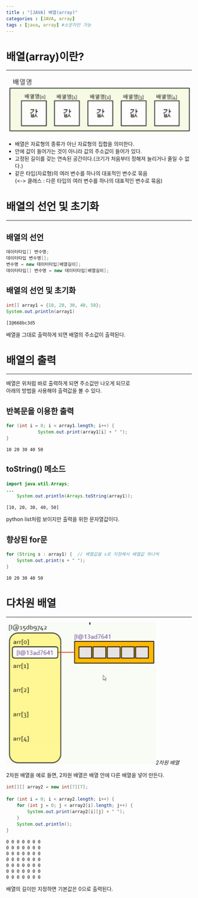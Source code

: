 ```yaml
---
title : "[JAVA] 배열(array)"
categories : [JAVA, array]
tags : [java, array] #소문자만 가능
---
```


# **배열(array)이란?**
---

![array](/assets/img/java/array.png)
- 배열은 자료형의 종류가 아닌 자료형의 집합을 의미한다.  
- 안에 값이 들어가는 것이 아니라 값의 주소값이 들어가 있다.  
- 고정된 길이를 갖는 연속된 공간이다.(크기가 처음부터 정해져 늘리거나 줄일 수 없다.)  
- 같은 타입(자료형)의 여러 변수를 하나의 대표적인 변수로 묶음  
(<-> 클래스 : 다른 타입의 여러 변수를 하나의 대표적인 변수로 묶음)


# **배열의 선언 및 초기화**
---
## **배열의 선언**
```java
데이터타입[] 변수명;  
데이터타입 변수명[];  
변수명 = new 데이터타입[배열길이];  
데이터타입[] 변수명 = new 데이터타입[배열길이];  
```

## **배열의 선언 및 초기화**
```java
int[] array1 = {10, 20, 30, 40, 50};
System.out.println(array1)
```

```console
[I@668bc3d5  
```
배열을 그대로 출력하게 되면 배열의 주소값이 출력된다.

# **배열의 출력**
---
배열은 위처럼 바로 출력하게 되면 주소값만 나오게 되므로  
아래의 방법을 사용해야 출력값을 볼 수 있다.

## **반복문을 이용한 출력**
```java
for (int i = 0; i < array1.length; i++) {
            System.out.print(array1[i] + " ");
}
```
```console
10 20 30 40 50
```

## **toString() 메소드**
```java
import java.util.Arrays;
...
    System.out.println(Arrays.toString(array1));
```
```console
[10, 20, 30, 40, 50]
```
python list처럼 보이지만 출력을 위한 문자열값이다.

## **향상된 for문**
```java
for (String s : array1) {  // 배열값을 s로 지정해서 배열값 하나씩
    System.out.print(s + " ");
}
```
```console
10 20 30 40 50
```

# **다차원 배열**
---

![arraydim](/assets/img/java/arraydim.png)_2차원 배열_

2차원 배열을 예로 들면,
2차원 배열은 배열 안에 다른 배열을 넣어 만든다.

```java
int[][] array2 = new int[7][7];

for (int i = 0; i < array2.length; i++) {
    for (int j = 0; j < array2[i].length; j++) {
        System.out.print(array2[i][j] + " ");
    }
    System.out.println();
}
```

```console
0 0 0 0 0 0 0
0 0 0 0 0 0 0
0 0 0 0 0 0 0
0 0 0 0 0 0 0
0 0 0 0 0 0 0
0 0 0 0 0 0 0
0 0 0 0 0 0 0
```
배열의 길이만 지정하면 기본값은 0으로 출력된다.
